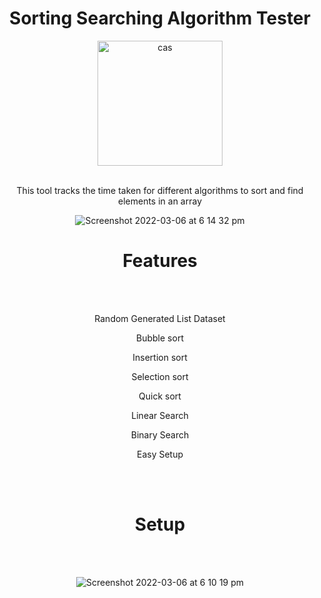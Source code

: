 

<h1 align="center">Sorting Searching Algorithm Tester</h1>

<div align="center">
  <a href="https://github.com/MartinGurasvili/Python-GitHub-Follower-Bot">
    <img width="200" height="200" alt="cas" src="https://user-images.githubusercontent.com/76784461/156935780-f811a86a-b2fb-46fd-b89a-b48029e6f6b9.png">
  </a>
 <p> </p>


<p align="center">
    <br>
   This tool tracks the time taken for different algorithms to sort and find elements in an array
    <br />
 

![Screenshot 2022-03-06 at 6 14 32 pm](https://user-images.githubusercontent.com/76784461/156936275-0c9976fd-f01d-4b3c-afe0-44ddd2dc9da0.png)




<h1 align="center" >Features </h1>
<br></br>

   Random Generated List Dataset
   
   Bubble sort
   
   Insertion sort
   
   Selection sort
   
   Quick sort
   
   Linear Search
   
   Binary Search
   
   Easy Setup
   
   <br></br>
   <h1 align="center" >Setup </h1>
   <br></br>
   
   ![Screenshot 2022-03-06 at 6 10 19 pm](https://user-images.githubusercontent.com/76784461/156936132-3bc990de-1c3c-4e32-ba50-0fbfa4dbcea9.png)
